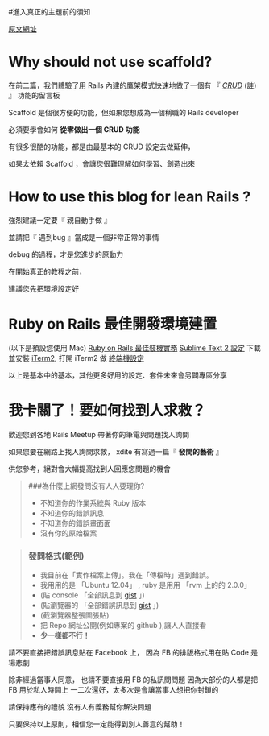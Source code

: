 #進入真正的主題前的須知

[原文網址](http://rails101s.logdown.com/posts/210429-1-2)

# Why should not use scaffold?

在前二篇，我們體驗了用 Rails 內建的鷹架模式快速地做了一個有 『 *[CRUD](http://rails101s.logdown.com/posts/210435)* (註) 』 功能的留言板

Scaffold 是個很方便的功能，但如果您想成為一個稱職的 Rails developer 

必須要學會如何 **從零做出一個 CRUD 功能**

有很多很酷的功能，都是由最基本的 CRUD 設定去做延伸，

如果太依賴 Scaffold ，會讓您很難理解如何學習、創造出來






# How to use this blog for lean Rails ?

強烈建議一定要『 親自動手做 』

並請把『 遇到bug 』當成是一個非常正常的事情

debug 的過程，才是您進步的原動力

在開始真正的教程之前，

建議您先把環境設定好


# Ruby on Rails 最佳開發環境建置

(以下是預設您使用 Mac)
[Ruby on Rails 最佳裝機實務](https://github.com/rocodev/guides/wiki/setup-mac-development)
[Sublime Text 2 設定](https://github.com/rocodev/guides/wiki/setup-texteditor-environment) 
下載並安裝 [iTerm2](http://www.iterm2.com/), 打開 iTerm2 做  [終端機設定](https://github.com/rocodev/guides/wiki/setup-termnial-environment)

以上是基本中的基本，其他更多好用的設定、套件未來會另闢專區分享


# 我卡關了！要如何找到人求救？

歡迎您到各地 Rails Meetup 帶著你的筆電與問題找人詢問

如果您要在網路上找人詢問求救， xdite 有寫過一篇『 **發問的藝術** 』

供您參考，絕對會大幅提高找到人回應您問題的機會

> ###為什麼上網發問沒有⼈人要理你?
> 
> - 不知道你的作業系統與 Ruby 版本
> - 不知道你的錯誤訊息
> - 不知道你的錯誤畫⾯面
> - 沒有你的原始檔案


> ### 發問格式(範例)
>
> - 我目前在「實作檔案上傳」。我在「傳檔時」遇到錯誤。
> - 我⽤用的是 「Ubuntu 12.04」 , ruby 是⽤用 「rvm 上的的 2.0.0」
> - (貼 console 「全部訊息到 [gist](https://gist.github.com/) 」)
> - (貼瀏覽器的 「全部錯誤訊息到 [gist](https://gist.github.com/) 」)
> - (截瀏覽器整張圖張貼)
> - 把 Repo 網址公開(例如專案的 github ),讓⼈人直接看
> - **少⼀樣都不⾏！**

請不要直接把錯誤訊息貼在 Facebook 上，
因為 FB 的排版格式用在貼 Code 是場悲劇

除非經過當事人同意，
也請不要直接用 FB 的私訊問問題
因為大部份的人都是把 FB 用於私人時間上
一二次還好，太多次是會讓當事人想把你封鎖的

請保持應有的禮貌
沒有人有義務幫你解決問題

只要保持以上原則，相信您一定能得到別人善意的幫助！


